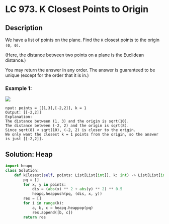 # LC 973. K Closest Points to Origin

## Description
We have a list of points on the plane.  Find the `K` closest points to the origin `(0, 0)`.

(Here, the distance between two points on a plane is the Euclidean distance.)

You may return the answer in any order.  The answer is guaranteed to be unique (except for the order that it is in.)

### Example 1:
<img src ="https://assets.leetcode.com/uploads/2021/03/03/closestplane1.jpg">

```
nput: points = [[1,3],[-2,2]], k = 1
Output: [[-2,2]]
Explanation:
The distance between (1, 3) and the origin is sqrt(10).
The distance between (-2, 2) and the origin is sqrt(8).
Since sqrt(8) < sqrt(10), (-2, 2) is closer to the origin.
We only want the closest k = 1 points from the origin, so the answer is just [[-2,2]].
```

## Solution: Heap
```python
import heapq
class Solution:
    def kClosest(self, points: List[List[int]], k: int) -> List[List[int]]:
        pq = []
        for x, y in points:
            dis = (abs(x) ** 2 + abs(y) ** 2) ** 0.5
            heapq.heappush(pq, (dis, x, y))
        res = []
        for i in range(k):
            a, b, c = heapq.heappop(pq)
            res.append([b, c])
        return res
```
